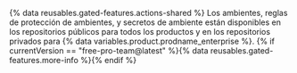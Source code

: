 {% data reusables.gated-features.actions-shared %} Los ambientes, reglas de protección de ambientes, y secretos de ambiente están disponibles en los repositorios públicos para todos los productos y en los repositorios privados para {% data variables.product.prodname_enterprise %}. {% if currentVersion == "free-pro-team@latest" %}{% data reusables.gated-features.more-info %}{% endif %}
